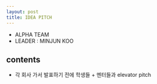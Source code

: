 ```yaml
---
layout: post
title: IDEA PITCH
---
```


- ALPHA TEAM
- LEADER : MINJUN KOO

## contents
 - 각 회사 가서 발표하기 전에 학생들 + 멘터들과 elevator pitch

